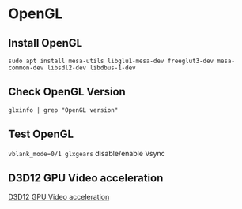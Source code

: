 # OpenGL

## Install OpenGL

`sudo apt install mesa-utils libglu1-mesa-dev freeglut3-dev mesa-common-dev libsdl2-dev libdbus-1-dev`

## Check OpenGL Version

`glxinfo | grep "OpenGL version"`

## Test OpenGL

`vblank_mode=0/1 glxgears` disable/enable Vsync

## D3D12 GPU Video acceleration

[D3D12 GPU Video acceleration](https://devblogs.microsoft.com/commandline/d3d12-gpu-video-acceleration-in-the-windows-subsystem-for-linux-now-available/)
